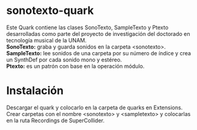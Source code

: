 # sonotexto-quark
Este Quark contiene las clases SonoTexto, SampleTexto y Ptexto desarrolladas como parte del proyecto de investigación del doctorado en tecnología musical de la UNAM.  
**SonoTexto:** graba y guarda sonidos en la carpeta \<sonotexto\>.  
**SampleTexto:** lee sonidos de una carpeta por su número de índice y crea un SynthDef por cada sonido mono y estéreo.  
**Ptexto:** es un patrón con base en la operación módulo.  
	
# Instalación
Descargar el quark y colocarlo en la carpeta de quarks en Extensions.   
Crear carpetas con el nombre \<sonotexto\> y \<sampletexto\> y colocarlas en la ruta Recordings de SuperCollider.
